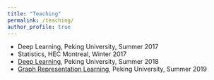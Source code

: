 ```yaml
---
title: "Teaching"
permalink: /teaching/
author_profile: true
---
```


* Deep Learning, Peking University, Summer 2017
* Statistics, HEC Montreal, Winter 2017
* [Deep Learning](/teaching/dl2018), Peking University, Summer 2018
* [Graph Representation Learning](/teaching/2019_summer_pku_graph), Peking University, Summer 2019
